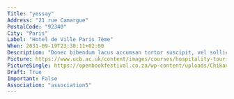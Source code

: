 ```yaml
---
Title: "yessay"
Address: "21 rue Camargue"
PostalCode: "92340"
City: "Paris"
Label: "Hotel de Ville Paris 7ème"
When: 2031-09-19T23:30:11+02:00
Description: "Donec bibendum lacus accumsan tortor suscipit, vel sollicitudin velit eleifend. Etiam convallis tempus tempor."
Picture: https://www.ucb.ac.uk/content/images/courses/hospitality-tourism-events/events-management-3.jpg
PictureSingle: https://openbookfestival.co.za/wp-content/uploads/Chikane-Breaking-a-Rainbow-300x500.jpg
Draft: True
Important: False
Association: "association5"
---
```

